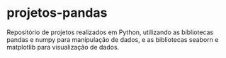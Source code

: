 # projetos-pandas
Repositório de projetos realizados em Python, utilizando as bibliotecas pandas e numpy para manipulação de dados, e as bibliotecas seaborn e matplotlib para visualização de dados. 
